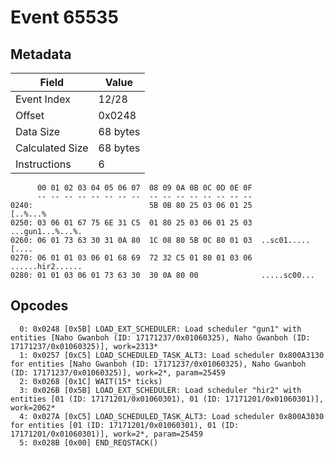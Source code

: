 # Event 65535

## Metadata

| Field           | Value    |
|-----------------|----------|
| Event Index     | 12/28    |
| Offset          | 0x0248   |
| Data Size       | 68 bytes |
| Calculated Size | 68 bytes |
| Instructions    | 6        |

```
      00 01 02 03 04 05 06 07  08 09 0A 0B 0C 0D 0E 0F
      -- -- -- -- -- -- -- --  -- -- -- -- -- -- -- --
0240:                          5B 0B 80 25 03 06 01 25          [..%...%
0250: 03 06 01 67 75 6E 31 C5  01 80 25 03 06 01 25 03  ...gun1...%...%.
0260: 06 01 73 63 30 31 0A 80  1C 08 80 5B 0C 80 01 03  ..sc01.....[....
0270: 06 01 01 03 06 01 68 69  72 32 C5 01 80 01 03 06  ......hir2......
0280: 01 01 03 06 01 73 63 30  30 0A 80 00              .....sc00...    
```

## Opcodes

```
  0: 0x0248 [0x5B] LOAD_EXT_SCHEDULER: Load scheduler "gun1" with entities [Naho Gwanboh (ID: 17171237/0x01060325), Naho Gwanboh (ID: 17171237/0x01060325)], work=2313*
  1: 0x0257 [0xC5] LOAD_SCHEDULED_TASK_ALT3: Load scheduler 0x800A3130 for entities [Naho Gwanboh (ID: 17171237/0x01060325), Naho Gwanboh (ID: 17171237/0x01060325)], work=2*, param=25459
  2: 0x0268 [0x1C] WAIT(15* ticks)
  3: 0x026B [0x5B] LOAD_EXT_SCHEDULER: Load scheduler "hir2" with entities [01 (ID: 17171201/0x01060301), 01 (ID: 17171201/0x01060301)], work=2062*
  4: 0x027A [0xC5] LOAD_SCHEDULED_TASK_ALT3: Load scheduler 0x800A3030 for entities [01 (ID: 17171201/0x01060301), 01 (ID: 17171201/0x01060301)], work=2*, param=25459
  5: 0x028B [0x00] END_REQSTACK()
```
